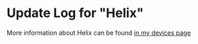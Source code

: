 # Update Log for "Helix"
More information about Helix can be found [in my devices page](/docs/mydevices.md)
